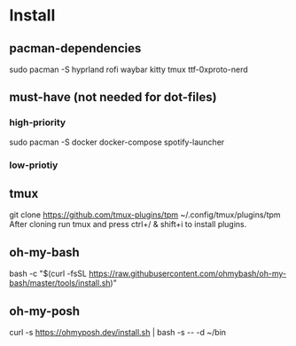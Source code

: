 # Install
## pacman-dependencies
sudo pacman -S hyprland rofi waybar kitty tmux ttf-0xproto-nerd
## must-have (not needed for dot-files)
### high-priority
sudo pacman -S docker docker-compose spotify-launcher
### low-priotiy
## tmux
git clone https://github.com/tmux-plugins/tpm ~/.config/tmux/plugins/tpm <br>
After cloning run tmux and press ctrl+/ & shift+i to install plugins.
## oh-my-bash
bash -c "$(curl -fsSL https://raw.githubusercontent.com/ohmybash/oh-my-bash/master/tools/install.sh)"
## oh-my-posh
curl -s https://ohmyposh.dev/install.sh | bash -s -- -d ~/bin
